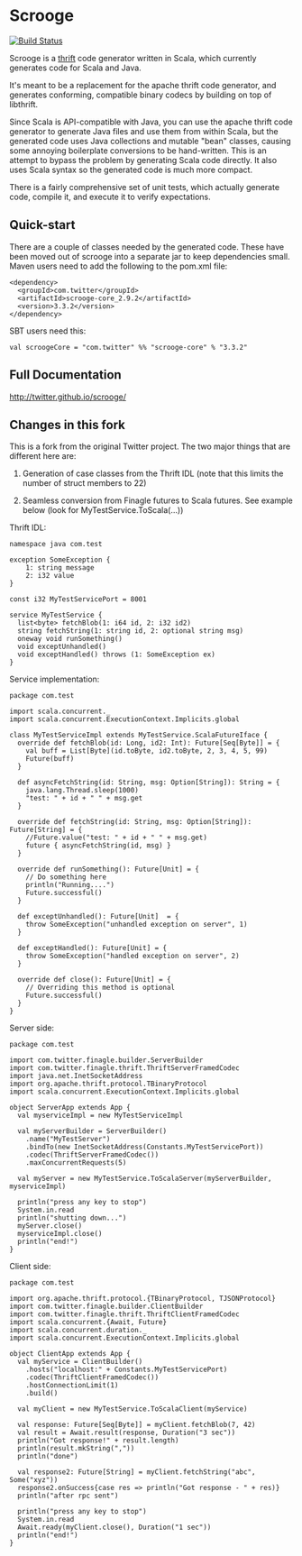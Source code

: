 # Scrooge
[![Build Status](https://secure.travis-ci.org/twitter/scrooge.png)](http://travis-ci.org/twitter/scrooge)

Scrooge is a [thrift](http://thrift.apache.org/) code generator written in
Scala, which currently generates code for Scala and Java.

It's meant to be a replacement for the apache thrift code generator, and
generates conforming, compatible binary codecs by building on top of
libthrift.

Since Scala is API-compatible with Java, you can use the apache thrift code
generator to generate Java files and use them from within Scala, but the
generated code uses Java collections and mutable "bean" classes, causing some
annoying boilerplate conversions to be hand-written. This is an attempt to
bypass the problem by generating Scala code directly. It also uses Scala
syntax so the generated code is much more compact.

There is a fairly comprehensive set of unit tests, which actually generate
code, compile it, and execute it to verify expectations.

## Quick-start

There are a couple of classes needed by the generated code. These have been
moved out of scrooge into a separate jar to keep dependencies small.
Maven users need to add the following to the pom.xml file:

    <dependency>
      <groupId>com.twitter</groupId>
      <artifactId>scrooge-core_2.9.2</artifactId>
      <version>3.3.2</version>
    </dependency>

SBT users need this:

    val scroogeCore = "com.twitter" %% "scrooge-core" % "3.3.2"

## Full Documentation

<http://twitter.github.io/scrooge/>

## Changes in this fork

This is a fork from the original Twitter project. The two major things that are different 
here are:

1. Generation of case classes from the Thrift IDL (note that this limits the number of
struct members to 22)

2. Seamless conversion from Finagle futures to Scala futures. See example below (look
for MyTestService.ToScala(...))

Thrift IDL:

    namespace java com.test

    exception SomeException {
        1: string message
        2: i32 value
    }
 
    const i32 MyTestServicePort = 8001
 
    service MyTestService {
      list<byte> fetchBlob(1: i64 id, 2: i32 id2)
      string fetchString(1: string id, 2: optional string msg)
      oneway void runSomething()
      void exceptUnhandled()
      void exceptHandled() throws (1: SomeException ex)
    }
  
Service implementation:

    package com.test
 
    import scala.concurrent._
    import scala.concurrent.ExecutionContext.Implicits.global
 
    class MyTestServiceImpl extends MyTestService.ScalaFutureIface {
      override def fetchBlob(id: Long, id2: Int): Future[Seq[Byte]] = {
        val buff = List[Byte](id.toByte, id2.toByte, 2, 3, 4, 5, 99)
        Future(buff)
      }
 
      def asyncFetchString(id: String, msg: Option[String]): String = {
        java.lang.Thread.sleep(1000)
        "test: " + id + " " + msg.get
      }
 
      override def fetchString(id: String, msg: Option[String]): Future[String] = {
        //Future.value("test: " + id + " " + msg.get)
        future { asyncFetchString(id, msg) }
      }
 
      override def runSomething(): Future[Unit] = {
        // Do something here
        println("Running....")
        Future.successful()
      }
 
      def exceptUnhandled(): Future[Unit]  = {
        throw SomeException("unhandled exception on server", 1)
      }
 
      def exceptHandled(): Future[Unit] = {
        throw SomeException("handled exception on server", 2)
      }
 
      override def close(): Future[Unit] = {
        // Overriding this method is optional
        Future.successful()
      }
    }

Server side:

    package com.test
 
    import com.twitter.finagle.builder.ServerBuilder
    import com.twitter.finagle.thrift.ThriftServerFramedCodec
    import java.net.InetSocketAddress
    import org.apache.thrift.protocol.TBinaryProtocol
    import scala.concurrent.ExecutionContext.Implicits.global
 
    object ServerApp extends App {
      val myserviceImpl = new MyTestServiceImpl
      
      val myServerBuilder = ServerBuilder()
        .name("MyTestServer")
        .bindTo(new InetSocketAddress(Constants.MyTestServicePort))
        .codec(ThriftServerFramedCodec())
        .maxConcurrentRequests(5)
 
      val myServer = new MyTestService.ToScalaServer(myServerBuilder, myserviceImpl)
 
      println("press any key to stop")
      System.in.read
      println("shutting down...")
      myServer.close()
      myserviceImpl.close()
      println("end!")
    }
  
Client side:

    package com.test
 
    import org.apache.thrift.protocol.{TBinaryProtocol, TJSONProtocol}
    import com.twitter.finagle.builder.ClientBuilder
    import com.twitter.finagle.thrift.ThriftClientFramedCodec
    import scala.concurrent.{Await, Future}
    import scala.concurrent.duration._
    import scala.concurrent.ExecutionContext.Implicits.global
 
    object ClientApp extends App {
      val myService = ClientBuilder()
        .hosts("localhost:" + Constants.MyTestServicePort)
        .codec(ThriftClientFramedCodec())
        .hostConnectionLimit(1)
        .build()
 
      val myClient = new MyTestService.ToScalaClient(myService)
      
      val response: Future[Seq[Byte]] = myClient.fetchBlob(7, 42)
      val result = Await.result(response, Duration("3 sec"))
      println("Got response!" + result.length)
      println(result.mkString(","))
      println("done")
 
      val response2: Future[String] = myClient.fetchString("abc", Some("xyz"))
      response2.onSuccess{case res => println("Got response - " + res)}
      println("after rpc sent")
 
      println("press any key to stop")
      System.in.read
      Await.ready(myClient.close(), Duration("1 sec"))
      println("end!")
    }
